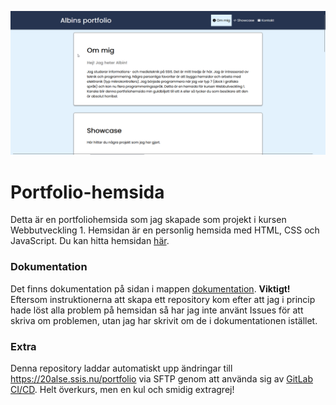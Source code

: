 ![Skärmdump som visar min portfoliohemsida](dokumentation/bilder/portfolio_website_screenshot.png)

# Portfolio-hemsida

Detta är en portfoliohemsida som jag skapade som projekt i kursen Webbutveckling 1.
Hemsidan är en personlig hemsida med HTML, CSS och JavaScript. Du kan hitta hemsidan [här](https://20alse.ssis.nu/portfolio).

### Dokumentation

Det finns dokumentation på sidan i mappen [dokumentation](dokumentation). **Viktigt!** Eftersom instruktionerna att skapa ett repository kom efter att jag i princip hade löst alla problem på hemsidan så har jag inte använt Issues för att skriva om problemen, utan jag har skrivit om de i dokumentationen istället.

### Extra

Denna repository laddar automatiskt upp ändringar till https://20alse.ssis.nu/portfolio via SFTP genom att använda sig av [GitLab CI/CD](https://git.ssis.nu/20alse/portfoliohemsida/-/pipelines). Helt överkurs, men en kul och smidig extragrej!